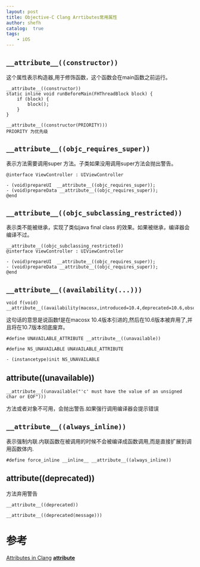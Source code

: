 ```yaml
---
layout: post
title: Objective-C Clang Arrtibutes常用属性
author: shefh
catalog:  true
tags:
    - iOS
---
```



## `__attribute__((constructor))`

这个属性表示构造器,用于修饰函数，这个函数会在main函数之前运行。


```
__attribute__((constructor))
static inline void runBeforeMain(FHThreadBlock block) {
    if (block) {
        block();
    }
}
```

```
__attribute__((constructor(PRIORITY)))
PRIORITY 为优先级
```

## `__attribute__((objc_requires_super))`

表示方法需要调用super 方法。子类如果没用调用super方法会抛出警告。


```
@interface ViewController : UIViewController

- (void)prepareUI  __attribute__((objc_requires_super));
- (void)prepareData __attribute__((objc_requires_super));
@end
```

## `__attribute__((objc_subclassing_restricted))`

表示类不能被继承，实现了类似java final class 的效果。如果被继承，编译器会编译不过。


```
__attribute__((objc_subclassing_restricted))
@interface ViewController : UIViewController

- (void)prepareUI  __attribute__((objc_requires_super));
- (void)prepareData __attribute__((objc_requires_super));
@end
```

## `__attribute__((availability(...)))`

```
void f(void) __attribute__((availability(macosx,introduced=10.4,deprecated=10.6,obsoleted=10.7)));
```
这句话的意思是说函数f是在macosx 10.4版本引进的,然后在10.6版本被弃用了,并且将在10.7版本彻底废弃。

```
#define UNAVAILABLE_ATTRIBUTE __attribute__((unavailable))

#define NS_UNAVAILABLE UNAVAILABLE_ATTRIBUTE

- (instancetype)init NS_UNAVAILABLE
```


## __attribute__((unavailable))
```
__attribute__((unavailable("'c' must have the value of an unsigned char or EOF")))
``` 
方法或者对象不可用，会抛出警告.如果强行调用编译器会提示错误

## `__attribute__((always_inline))`

表示强制内联.内联函数在被调用的时候不会被编译成函数调用,而是直接扩展到调用函数体内.

```
#define force_inline __inline__ __attribute__((always_inline))
```

## __attribute__((deprecated))
方法弃用警告

```
__attribute__((deprecated))

__attribute__((deprecated(message)))
```

# 参考
[Attributes in Clang](http://releases.llvm.org/3.8.0/tools/clang/docs/AttributeReference.html)
[__attribute__](http://nshipster.com/__attribute__/)

